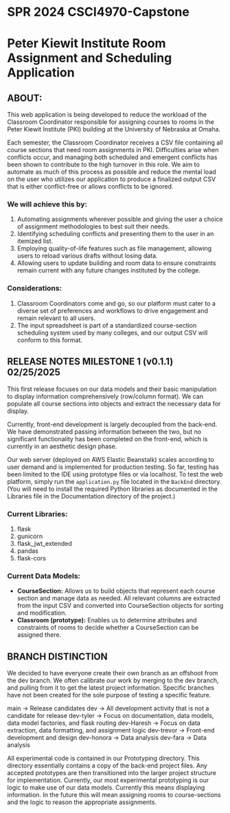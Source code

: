 # SPR 2024 CSCI4970-Capstone
# Peter Kiewit Institute Room Assignment and Scheduling Application

## ABOUT:

This web application is being developed to reduce the workload of the Classroom Coordinator responsible for assigning courses to rooms in the Peter Kiewit Institute (PKI) building at the University of Nebraska at Omaha.

Each semester, the Classroom Coordinator receives a CSV file containing all course sections that need room assignments in PKI. Difficulties arise when conflicts occur, and managing both scheduled and emergent conflicts has been shown to contribute to the high turnover in this role. We aim to automate as much of this process as possible and reduce the mental load on the user who utilizes our application to produce a finalized output CSV that is either conflict-free or allows conflicts to be ignored.

### We will achieve this by:

1. Automating assignments wherever possible and giving the user a choice of assignment methodologies to best suit their needs.
2. Identifying scheduling conflicts and presenting them to the user in an itemized list.
3. Employing quality-of-life features such as file management, allowing users to reload various drafts without losing data.
4. Allowing users to update building and room data to ensure constraints remain current with any future changes instituted by the college.

### Considerations:

1. Classroom Coordinators come and go, so our platform must cater to a diverse set of preferences and workflows to drive engagement and remain relevant to all users.
2. The input spreadsheet is part of a standardized course-section scheduling system used by many colleges, and our output CSV will conform to this format.

## RELEASE NOTES MILESTONE 1 (v0.1.1) 02/25/2025

This first release focuses on our data models and their basic manipulation to display information comprehensively (row/column format). We can populate all course sections into objects and extract the necessary data for display.

Currently, front-end development is largely decoupled from the back-end. We have demonstrated passing information between the two, but no significant functionality has been completed on the front-end, which is currently in an aesthetic design phase.

Our web server (deployed on AWS Elastic Beanstalk) scales according to user demand and is implemented for production testing. So far, testing has been limited to the IDE using prototype files or via localhost. To test the web platform, simply run the `application.py` file located in the `BackEnd` directory. (You will need to install the required Python libraries as documented in the Libraries file in the Documentation directory of the project.)

### Current Libraries:
1. flask
2. gunicorn
3. flask_jwt_extended
4. pandas
5. flask-cors

### Current Data Models:
- **CourseSection:** Allows us to build objects that represent each course section and manage data as needed. All relevant columns are extracted from the input CSV and converted into CourseSection objects for sorting and modification.
- **Classroom (prototype):** Enables us to determine attributes and constraints of rooms to decide whether a CourseSection can be assigned there.

## BRANCH DISTINCTION

We decided to have everyone create their own branch as an offshoot from the dev branch. We often calibrate our work by merging to the dev branch, and pulling from it to get the latest project information. Specific branches have not been created for the sole purpose of testing a specific feature.

main        -> Release candidates
dev         -> All development activity that is not a candidate for release
dev-tyler   -> Focus on documentation, data models, data model factories, and flask routing
dev-Haresh  -> Focus on data extraction, data formatting, and assignment logic
dev-trevor  -> Front-end development and design
dev-honora  -> Data analysis
dev-fara    -> Data analysis

All experimental code is contained in our Prototyping directory. This directory essentially contains a copy of the back-end project files. Any accepted prototypes are then transitioned into the larger project structure for implementation. Currently, our most experimental prototyping is our logic to make use of our data models. Currently this means displaying information. In the future this will mean assigning rooms to course-sections and the logic to reason the appropriate assignments.